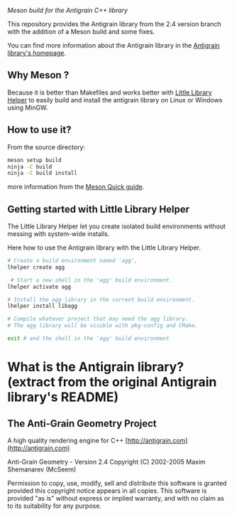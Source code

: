 *Meson build for the Antigrain C++ library*

This repository provides the Antigrain library from the 2.4 version branch with the addition of a Meson build and some fixes.

You can find more information about the Antigrain library in the [Antigrain library's homepage](http://antigrain.com/).

## Why Meson ?

Because it is better than Makefiles and works better with [Little Library Helper](https://github.com/franko/lhelper) to easily build and install the antigrain library on Linux or Windows using MinGW.

## How to use it?

From the source directory:

```sh
meson setup build
ninja -C build
ninja -C build install
```
more information from the [Meson Quick guide](https://mesonbuild.com/Quick-guide.html).

## Getting started with Little Library Helper

The Little Library Helper let you create isolated build environments without messing with system-wide installs.

Here how to use the Antigrain library with the Little Library Helper.

```sh
# Create a build environment named 'agg',
lhelper create agg

 # Start a new shell in the 'agg' build environment.
lhelper activate agg

# Install the agg library in the current build environment.
lhelper install libagg

# Compile whatever project that may need the agg library.
# The agg library will be visible with pkg-config and CMake.

exit # end the shell in the 'agg' build environment
```

# What is the Antigrain library? (extract from the original Antigrain library's README)

## The Anti-Grain Geometry Project

A high quality rendering engine for C++
[http://antigrain.com](http://antigrain.com)

Anti-Grain Geometry - Version 2.4
Copyright (C) 2002-2005 Maxim Shemanarev (McSeem)

Permission to copy, use, modify, sell and distribute this software
is granted provided this copyright notice appears in all copies.
This software is provided "as is" without express or implied
warranty, and with no claim as to its suitability for any purpose.
